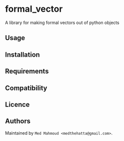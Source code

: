 formal_vector
=============

A library for making formal vectors out of python objects

Usage
-----

Installation
------------

## Requirements

Compatibility
-------------

Licence
-------

Authors
-------

Maintained by `Med Mahmoud <medthehatta@gmail.com>`.
